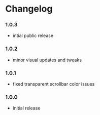 # Changelog

### 1.0.3

- intial public release

### 1.0.2

- minor visual updates and tweaks

### 1.0.1

- fixed transparent scrollbar color issues

### 1.0.0

- initial release
